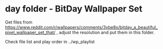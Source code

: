 # day folder - BitDay Wallpaper Set

Get files from https://www.reddit.com/r/wallpapers/comments/3ybe8x/bitday_a_beautiful_pixel_wallpaper_set_that/ , adjust the resolution and put them in this folder.

Check file list and play order in ../wp_playlist

